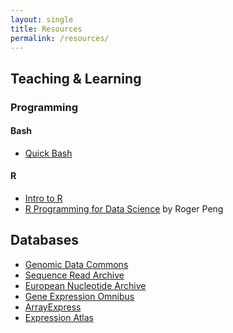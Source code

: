 ```yaml
---
layout: single
title: Resources
permalink: /resources/
---
```


## Teaching & Learning

### Programming

#### Bash

- [Quick Bash](https://djhshih.gitbook.io/quick-bash/)

#### R

- [Intro to R](https://github.com/djhshih/intro-r)
- [R Programming for Data
  Science](https://bookdown.org/rdpeng/rprogdatascience/) by Roger Peng

## Databases

- [Genomic Data Commons](https://portal.gdc.cancer.gov/)
- [Sequence Read Archive](https://www.ncbi.nlm.nih.gov/sra)
- [European Nucleotide Archive](https://www.ebi.ac.uk/ena/browser/)
- [Gene Expression Omnibus](https://www.ncbi.nlm.nih.gov/geo/)
- [ArrayExpress](https://www.ebi.ac.uk/arrayexpress/)
- [Expression Atlas](https://www.ebi.ac.uk/gxa/home)


